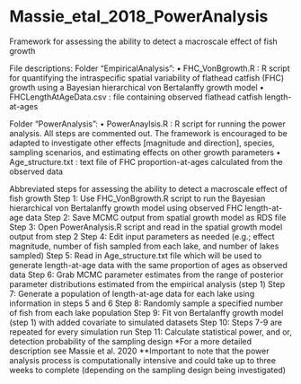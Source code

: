 # Massie_etal_2018_PowerAnalysis
Framework for assessing the ability to detect a macroscale effect of fish growth

File descriptions:
Folder “EmpiricalAnalysis”: 
•	FHC_VonBgrowth.R : R script for quantifying the intraspecific spatial variability of flathead catfish (FHC) growth using a Bayesian hierarchical von Bertalanffy growth model
•	FHCLengthAtAgeData.csv : file containing observed flathead catfish length-at-ages

Folder “PowerAnalysis”:
•	PowerAnaylsis.R : R script for running the power analysis. All steps are commented out. The framework is encouraged to be adapted to investigate other effects [magnitude and direction], species, sampling scenarios, and estimating effects on other growth parameters
•	Age_structure.txt : text file of FHC proportion-at-ages calculated from the observed data 


Abbreviated steps for assessing the ability to detect a macroscale effect of fish growth
Step 1: Use FHC_VonBgrowth.R script to run the Bayesian hierarchical von Bertalanffy  growth model using observed FHC length-at-age data
Step 2: Save MCMC output from spatial growth model as RDS file
Step 3: Open PowerAnalysis.R script and read in the spatial growth model output from step 2 
Step 4: Edit input parameters as needed (e.g.; effect magnitude, number of fish sampled from each lake, and number of lakes sampled)
Step 5: Read in Age_structure.txt file which will be used to generate length-at-age data with the same proportion of ages as observed data 
Step 6:  Grab MCMC parameter estimates from the range of posterior parameter distributions estimated from the empirical analysis (step 1)
Step 7: Generate a population of length-at-age data for each lake using information in steps 5 and 6
Step 8: Randomly sample a specified number of fish from each lake population
Step 9:  Fit von Bertalanffy growth model (step 1) with added covariate to simulated datasets
Step 10: Steps 7-9 are repeated for every simulation run
Step 11: Calculate statistical power, and or, detection probability of the sampling design
*For a more detailed description see Massie et al. 2020
**Important to note that the power analysis process is computationally intensive and could take up to three weeks to complete (depending on the sampling design being investigated)
